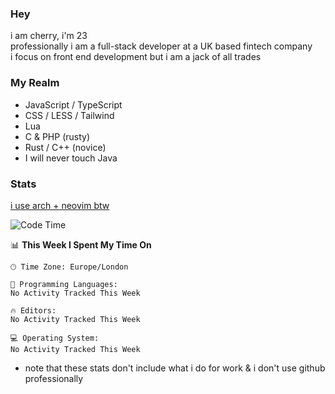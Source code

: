 ### Hey
i am cherry, i'm 23  
professionally i am a full-stack developer at a UK based fintech company  
i focus on front end development but i am a jack of all trades  

### My Realm  
- JavaScript / TypeScript
- CSS / LESS / Tailwind
- Lua
- C & PHP (rusty)
- Rust / C++ (novice)
- I will never touch Java

### Stats  
[i use arch + neovim btw](https://youtu.be/EZEfN5z8Mlg?t=15)
<!--START_SECTION:waka-->
![Code Time](http://img.shields.io/badge/Code%20Time-58%20hrs-blue)

📊 **This Week I Spent My Time On** 

```text
🕑︎ Time Zone: Europe/London

💬 Programming Languages: 
No Activity Tracked This Week

🔥 Editors: 
No Activity Tracked This Week

💻 Operating System: 
No Activity Tracked This Week
```


<!--END_SECTION:waka-->
- note that these stats don't include what i do for work & i don't use github professionally
